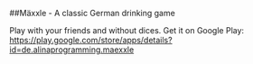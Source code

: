 ##Mäxxle - A classic German drinking game 

Play with your friends and without dices.
Get it on Google Play: https://play.google.com/store/apps/details?id=de.alinaprogramming.maexxle

